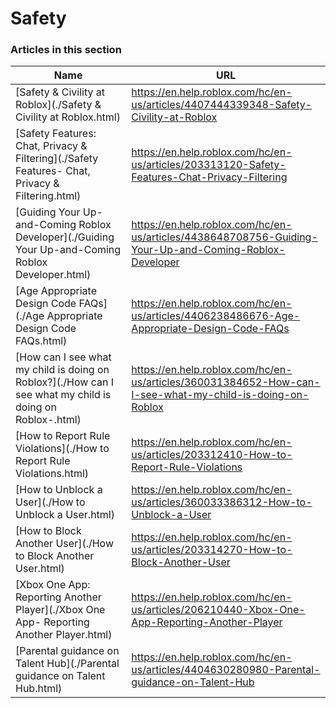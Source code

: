 # Safety  
### Articles in this section
Name|URL
-|-
[Safety & Civility at Roblox](./Safety & Civility at Roblox.html) |https://en.help.roblox.com/hc/en-us/articles/4407444339348-Safety-Civility-at-Roblox
[Safety Features: Chat, Privacy & Filtering](./Safety Features- Chat, Privacy & Filtering.html) |https://en.help.roblox.com/hc/en-us/articles/203313120-Safety-Features-Chat-Privacy-Filtering
[Guiding Your Up-and-Coming Roblox Developer](./Guiding Your Up-and-Coming Roblox Developer.html) |https://en.help.roblox.com/hc/en-us/articles/4438648708756-Guiding-Your-Up-and-Coming-Roblox-Developer
[Age Appropriate Design Code FAQs](./Age Appropriate Design Code FAQs.html) |https://en.help.roblox.com/hc/en-us/articles/4406238486676-Age-Appropriate-Design-Code-FAQs
[How can I see what my child is doing on Roblox?](./How can I see what my child is doing on Roblox-.html) |https://en.help.roblox.com/hc/en-us/articles/360031384652-How-can-I-see-what-my-child-is-doing-on-Roblox
[How to Report Rule Violations](./How to Report Rule Violations.html) |https://en.help.roblox.com/hc/en-us/articles/203312410-How-to-Report-Rule-Violations
[How to Unblock a User](./How to Unblock a User.html) |https://en.help.roblox.com/hc/en-us/articles/360033386312-How-to-Unblock-a-User
[How to Block Another User](./How to Block Another User.html) |https://en.help.roblox.com/hc/en-us/articles/203314270-How-to-Block-Another-User
[Xbox One App: Reporting Another Player](./Xbox One App- Reporting Another Player.html) |https://en.help.roblox.com/hc/en-us/articles/206210440-Xbox-One-App-Reporting-Another-Player
[Parental guidance on Talent Hub](./Parental guidance on Talent Hub.html) |https://en.help.roblox.com/hc/en-us/articles/4404630280980-Parental-guidance-on-Talent-Hub